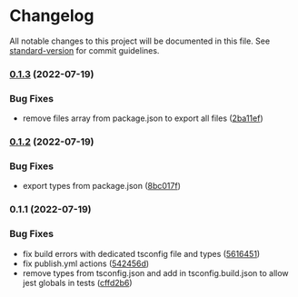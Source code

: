 # Changelog

All notable changes to this project will be documented in this file. See [standard-version](https://github.com/conventional-changelog/standard-version) for commit guidelines.

### [0.1.3](https://github.com/eriicafes/di/compare/v0.1.2...v0.1.3) (2022-07-19)


### Bug Fixes

* remove files array from package.json to export all files ([2ba11ef](https://github.com/eriicafes/di/commit/2ba11ef297e0cef7c36ddc92dc4e3c747832e331))

### [0.1.2](https://github.com/eriicafes/di/compare/v0.1.1...v0.1.2) (2022-07-19)


### Bug Fixes

* export types from package.json ([8bc017f](https://github.com/eriicafes/di/commit/8bc017f7924532565d2ff1aa860d8b506d27ff12))

### 0.1.1 (2022-07-19)


### Bug Fixes

* fix build errors with dedicated tsconfig file and types ([5616451](https://github.com/eriicafes/di/commit/56164517e6caaa79f2c3e133e4f708b5b23a9652))
* fix publish.yml actions ([542456d](https://github.com/eriicafes/di/commit/542456d9424fcda84bc326cf08d0be460b979611))
* remove types from tsconfig.json and add in tsconfig.build.json to allow jest globals in tests ([cffd2b6](https://github.com/eriicafes/di/commit/cffd2b604b988d64f5810ec8b308d47a48af2eca))
